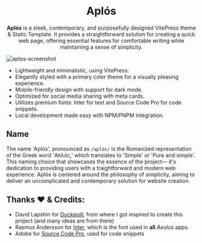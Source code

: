 <div align="center">
<h1>Aplós</h1>

  **Aplós** is a sleek, contemporary, and purposefully designed VitePress theme & Static Template. It provides a straightforward solution for creating a quick web page, offering essential features for comfortable writing while maintaining a sense of simplicity.

</div>

![aplos-screenshot](https://github.com/GabsEdits/aplos/assets/110247388/68ac1af2-6454-4416-83e9-536979b715ca)


- Lightweight and minimalistic, using VitePress.
- Elegantly styled with a primary color theme for a visually pleasing experience.
- Mobile-friendly design with support for dark mode.
- Optimized for social media sharing with meta cards.
- Utilizes premium fonts: Inter for text and Source Code Pro for code snippets.
- Local development made easy with NPM/PNPM integration.


## Name

The name 'Aplós', pronounced as `/aplós/` is the Romanized representation of the Greek word 'Απλός,' which translates to 'Simple' or 'Pure and simple'. This naming choice that showcases the essence of the project— it's dedication to providing users with a traightforward and modern web experience. Aplós is centered around the philosophy of simplicity, aiming to deliver an uncomplicated and contemporary solution for website creation.

## Thanks ❤ & Credits️:

- David Lapshin for [Duckquill](https://daudix.codeberg.page/duckquill), from where I got inspired to create this project (and many ideas are from there)
- Rasmus Andersson for [Inter](https://rsms.me/inter/), which is the font used in **all** _Aeolus_ apps.
- Adobe for [Source Code Pro](https://adobe-fonts.github.io/source-code-pro/), used for code snippets
